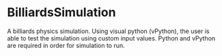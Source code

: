 # BilliardsSimulation
A billiards physics simulation. Using visual python (vPython), the user is able to test the simulation using custom input values. Python and vPython are required in order for simulation to run.

